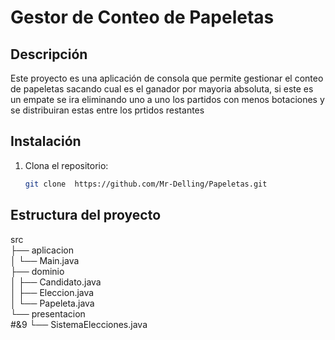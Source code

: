 # Gestor de Conteo de Papeletas

## Descripción
Este proyecto es una aplicación de consola que permite gestionar el conteo de papeletas sacando cual es el ganador por mayoria absoluta, si este es un empate se ira eliminando uno a uno los partidos con menos botaciones y se distribuiran estas entre los prtidos restantes
## Instalación
1. Clona el repositorio:
   ```bash
   git clone  https://github.com/Mr-Delling/Papeletas.git

## Estructura del proyecto
src <br>
├── aplicacion <br>
│   └── Main.java <br>
├── dominio <br>
│   ├── Candidato.java <br>
│   ├── Eleccion.java <br>
│   └── Papeleta.java <br>
└── presentacion <br>
#&9   └── SistemaElecciones.java <br>

